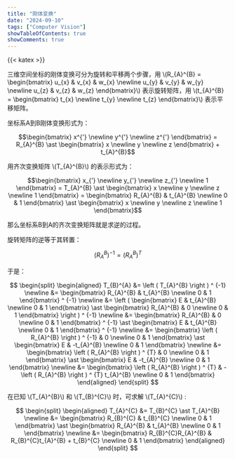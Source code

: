 ```yaml
---
title: "刚体变换"
date: "2024-09-10"
tags: ["Computer Vision"]
showTableOfContents: true
showComments: true
---
```


{{< katex >}}

三维空间坐标的刚体变换可分为旋转和平移两个步骤，用 \\(R_{A}^{B} = \begin{bmatrix} u_{x}  & v_{x} & w_{x} \newline u_{y}  & v_{y} & w_{y} \newline u_{z}  & v_{z} & w_{z} \end{bmatrix}\\) 表示旋转矩阵，用 \\(t_{A}^{B} = \begin{bmatrix} t_{x} \newline t_{y} \newline t_{z} \end{bmatrix}\\) 表示平移矩阵。

坐标系A到B刚体变换形式为：

$$\begin{bmatrix} x^{'} \newline y^{'} \newline z^{'} \end{bmatrix} = R_{A}^{B} \ast \begin{bmatrix} x \newline y \newline z \end{bmatrix} + t_{A}^{B}$$

用齐次变换矩阵 \\(T_{A}^{B}\\) 的表示形式为：

$$\begin{bmatrix} x_{'} \newline y_{'} \newline z_{'} \newline 1 \end{bmatrix} = T_{A}^{B} \ast \begin{bmatrix} x \newline y \newline z \newline 1 \end{bmatrix} = \begin{bmatrix} R_{A}^{B} & t_{A}^{B} \newline 0 & 1 \end{bmatrix} \ast \begin{bmatrix} x \newline y \newline z \newline 1 \end{bmatrix}$$

那么坐标系B到A的齐次变换矩阵就是求逆的过程。

旋转矩阵的逆等于其转置：

$$\left ( R_{A}^{B} \right ) ^ {-1} = \left ( R_{A}^{B} \right ) ^ T$$

于是：

$$
\begin{split}
\begin{aligned}
T_{B}^{A} &= \left ( T_{A}^{B} \right ) ^ {-1} \newline
&= \begin{bmatrix} R_{A}^{B} & t_{A}^{B} \newline 0 & 1 \end{bmatrix} ^ {-1} \newline
&= \left ( \begin{bmatrix} E & t_{A}^{B} \newline 0 & 1 \end{bmatrix} \ast \begin{bmatrix} R_{A}^{B} & 0 \newline 0 & 1 \end{bmatrix} \right ) ^ {-1} \newline
&= \begin{bmatrix} R_{A}^{B} & 0 \newline 0 & 1 \end{bmatrix} ^ {-1} \ast \begin{bmatrix} E & t_{A}^{B} \newline 0 & 1 \end{bmatrix} ^ {-1} \newline
&= \begin{bmatrix} \left ( R_{A}^{B} \right ) ^ {-1}  & 0 \newline 0 & 1 \end{bmatrix} \ast \begin{bmatrix} E & -t_{A}^{B} \newline 0 & 1 \end{bmatrix} \newline
&= \begin{bmatrix} \left ( R_{A}^{B} \right ) ^ {T}  & 0 \newline 0 & 1 \end{bmatrix} \ast \begin{bmatrix} E & -t_{A}^{B} \newline 0 & 1 \end{bmatrix} \newline
&= \begin{bmatrix} \left ( R_{A}^{B} \right ) ^ {T}  & -\left ( R_{A}^{B} \right ) ^ {T} t_{A}^{B} \newline 0 & 1 \end{bmatrix}
\end{aligned}
\end{split}
$$

在已知 \\(T_{A}^{B}\\) 和 \\(T_{B}^{C}\\) 时，可求解 \\(T_{A}^{C}\\) :

$$
\begin{split}
\begin{aligned}
T_{A}^{C} &= T_{B}^{C} \ast T_{A}^{B} \newline
&= \begin{bmatrix} R_{B}^{C} & t_{B}^{C} \newline 0 & 1 \end{bmatrix} \ast \begin{bmatrix} R_{A}^{B} & t_{A}^{B} \newline 0 & 1 \end{bmatrix} \newline
&= \begin{bmatrix} R_{B}^{C}R_{A}^{B} & R_{B}^{C}t_{A}^{B} + t_{B}^{C} \newline 0 & 1 \end{bmatrix}
\end{aligned}
\end{split}
$$
